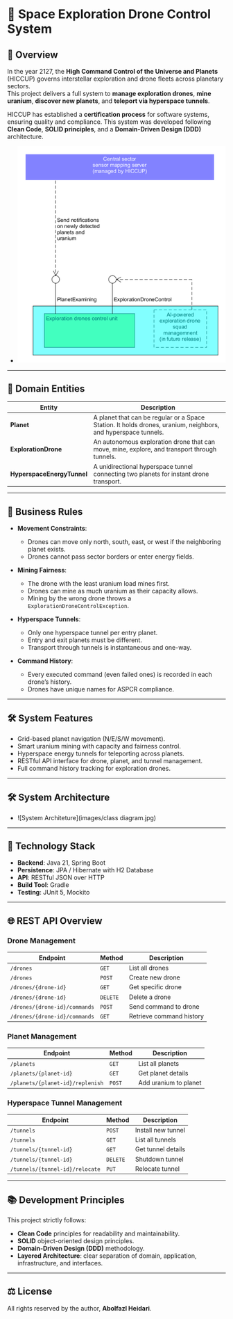 # 🌌 Space Exploration Drone Control System

## 🚀 Overview
In the year 2127, the **High Command Control of the Universe and Planets** (HICCUP) governs interstellar exploration and drone fleets across planetary sectors.  
This project delivers a full system to **manage exploration drones**, **mine uranium**, **discover new planets**, and **teleport via hyperspace tunnels**.

HICCUP has established a **certification process** for software systems, ensuring quality and compliance. This system was developed following **Clean Code**, **SOLID principles**, and a **Domain-Driven Design (DDD)** architecture.


- ![IT-Landscape](images/Overall-IT-Landscape.png)
---

## 🧩 Domain Entities

| Entity | Description |
|--------|-------------|
| **Planet** | A planet that can be regular or a Space Station. It holds drones, uranium, neighbors, and hyperspace tunnels. |
| **ExplorationDrone** | An autonomous exploration drone that can move, mine, explore, and transport through tunnels. |
| **HyperspaceEnergyTunnel** | A unidirectional hyperspace tunnel connecting two planets for instant drone transport. |


---

## 📏 Business Rules

- **Movement Constraints**:
    - Drones can move only north, south, east, or west if the neighboring planet exists.
    - Drones cannot pass sector borders or enter energy fields.

- **Mining Fairness**:
    - The drone with the least uranium load mines first.
    - Drones can mine as much uranium as their capacity allows.
    - Mining by the wrong drone throws a `ExplorationDroneControlException`.

- **Hyperspace Tunnels**:
    - Only one hyperspace tunnel per entry planet.
    - Entry and exit planets must be different.
    - Transport through tunnels is instantaneous and one-way.

- **Command History**:
    - Every executed command (even failed ones) is recorded in each drone’s history.
    - Drones have unique names for ASPCR compliance.

---

## 🛠 System Features

- Grid-based planet navigation (N/E/S/W movement).
- Smart uranium mining with capacity and fairness control.
- Hyperspace energy tunnels for teleporting across planets.
- RESTful API interface for drone, planet, and tunnel management.
- Full command history tracking for exploration drones.

---


## 🛠 System Architecture

- ![System Architeture](images/class diagram.jpg)
---


## 🧱 Technology Stack

- **Backend**: Java 21, Spring Boot
- **Persistence**: JPA / Hibernate with H2 Database
- **API**: RESTful JSON over HTTP
- **Build Tool**: Gradle
- **Testing**: JUnit 5, Mockito

---

## 🌐 REST API Overview

### Drone Management
| Endpoint | Method | Description |
|----------|--------|-------------|
| `/drones` | `GET` | List all drones |
| `/drones` | `POST` | Create new drone |
| `/drones/{drone-id}` | `GET` | Get specific drone |
| `/drones/{drone-id}` | `DELETE` | Delete a drone |
| `/drones/{drone-id}/commands` | `POST` | Send command to drone |
| `/drones/{drone-id}/commands` | `GET` | Retrieve command history |

### Planet Management
| Endpoint | Method | Description |
|----------|--------|-------------|
| `/planets` | `GET` | List all planets |
| `/planets/{planet-id}` | `GET` | Get planet details |
| `/planets/{planet-id}/replenish` | `POST` | Add uranium to planet |

### Hyperspace Tunnel Management
| Endpoint | Method | Description |
|----------|--------|-------------|
| `/tunnels` | `POST` | Install new tunnel |
| `/tunnels` | `GET` | List all tunnels |
| `/tunnels/{tunnel-id}` | `GET` | Get tunnel details |
| `/tunnels/{tunnel-id}` | `DELETE` | Shutdown tunnel |
| `/tunnels/{tunnel-id}/relocate` | `PUT` | Relocate tunnel |

---

## 📚 Development Principles

This project strictly follows:
- **Clean Code** principles for readability and maintainability.
- **SOLID** object-oriented design principles.
- **Domain-Driven Design (DDD)** methodology.
- **Layered Architecture**: clear separation of domain, application, infrastructure, and interfaces.

---

## ⚖ License

All rights reserved by the author, **Abolfazl Heidari**.

